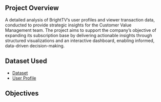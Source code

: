 ## Project Overview
A detailed analysis of BrightTV’s user profiles and viewer transaction data, conducted to provide strategic insights for the Customer Value Management team. The project aims to support the company’s objective of expanding its subscription base by delivering actionable insights through structured visualizations and an interactive dashboard, enabling informed, data-driven decision-making.

## Dataset Used 
- <a href="https://github.com/mulausitafadzwa/Retail-Sales-Analysis/blob/main/Dataset.csv">Dataset</a>
- <a href="https://github.com/mulausitafadzwa/Bright-TV--Subscriber-Insights/blob/main/User_Profiles.csv">User Profile</a>

## Objectives



